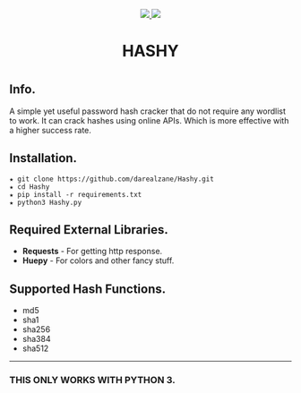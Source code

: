 <p align="center">
  <a href="https://github.com/cyber-croc/Hashy/">
    <img src="https://img.shields.io/badge/Release-v1.0-informational">
  </a>
  <a href="https://github.com/cyber-croc/Hashy/">
    <img src="https://img.shields.io/github/languages/code-size/cyber-croc/Hashy">
  </a>
  
<h1 align="center">HASHY<h1>

## Info.
A simple yet useful password hash cracker that do not require any wordlist to work. It can crack hashes using online APIs. Which is more  effective with a higher success rate.

## Installation.
```
★ git clone https://github.com/darealzane/Hashy.git
★ cd Hashy
★ pip install -r requirements.txt
★ python3 Hashy.py
```
## Required External Libraries.

* **Requests** -  For getting http response.
* **Huepy** - For colors and other fancy stuff.

## Supported Hash Functions.
* md5
* sha1
* sha256
* sha384
* sha512

***

### THIS ONLY WORKS WITH PYTHON 3.
